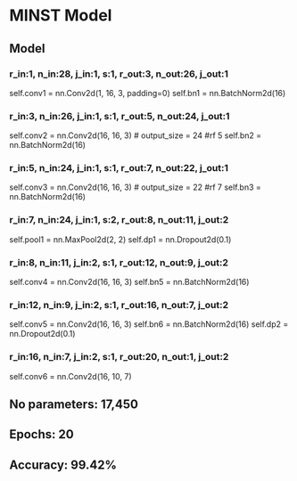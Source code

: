 # MINST Model

## Model


### r_in:1, n_in:28, j_in:1, s:1, r_out:3, n_out:26, j_out:1 
self.conv1 = nn.Conv2d(1, 16, 3, padding=0)
self.bn1 = nn.BatchNorm2d(16)
### r_in:3, n_in:26, j_in:1, s:1, r_out:5, n_out:24, j_out:1
self.conv2 = nn.Conv2d(16, 16, 3) # output_size = 24 #rf 5
self.bn2 = nn.BatchNorm2d(16)
### r_in:5, n_in:24, j_in:1, s:1, r_out:7, n_out:22, j_out:1
self.conv3 = nn.Conv2d(16, 16, 3) # output_size = 22 #rf 7
self.bn3 = nn.BatchNorm2d(16)
### r_in:7, n_in:24, j_in:1, s:2, r_out:8, n_out:11, j_out:2
self.pool1 = nn.MaxPool2d(2, 2)
self.dp1 = nn.Dropout2d(0.1)
### r_in:8, n_in:11, j_in:2, s:1, r_out:12, n_out:9, j_out:2
self.conv4 = nn.Conv2d(16, 16, 3)
self.bn5 = nn.BatchNorm2d(16)
### r_in:12, n_in:9, j_in:2, s:1, r_out:16, n_out:7, j_out:2
self.conv5 = nn.Conv2d(16, 16, 3)
self.bn6 = nn.BatchNorm2d(16)
self.dp2 = nn.Dropout2d(0.1)
### r_in:16, n_in:7, j_in:2, s:1, r_out:20, n_out:1, j_out:2
self.conv6 = nn.Conv2d(16, 10, 7)


## No parameters: 17,450
## Epochs: 20
## Accuracy: 99.42%
